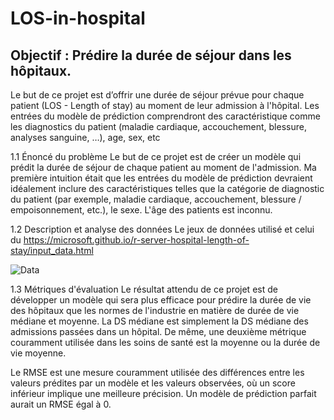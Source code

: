 # LOS-in-hospital

## Objectif : Prédire la durée de séjour dans les hôpitaux.

Le but de ce projet est d’offrir une durée de séjour prévue pour chaque patient (LOS - Length of stay) au moment de leur admission à l'hôpital.
Les entrées du modèle de prédiction comprendront des caractéristique comme les diagnostics du patient (maladie cardiaque, accouchement, blessure, analyses sanguine, …), age, sex, etc


1.1 Énoncé du problème
Le but de ce projet est de créer un modèle qui prédit la durée de séjour de chaque patient au moment de l'admission. Ma première intuition était que les entrées du modèle de prédiction devraient idéalement inclure des caractéristiques telles que la catégorie de diagnostic du patient (par exemple, maladie cardiaque, accouchement, blessure / empoisonnement, etc.), le sexe. L'âge des patients est inconnu.


1.2 Description et analyse des données
Le jeux de données utilisé et celui du https://microsoft.github.io/r-server-hospital-length-of-stay/input_data.html 

![Data](Images/data_desc.png)
      

1.3 Métriques d'évaluation
Le résultat attendu de ce projet est de développer un modèle qui sera plus efficace pour prédire la durée de vie des hôpitaux que les normes de l'industrie en matière de durée de vie médiane et moyenne. La DS médiane est simplement la DS médiane des admissions passées dans un hôpital. 
De même, une deuxième métrique couramment utilisée dans les soins de santé est la moyenne ou la durée de vie moyenne.

Le RMSE est une mesure couramment utilisée des différences entre les valeurs prédites par un modèle et les valeurs observées, où un score inférieur implique une meilleure précision. Un modèle de prédiction parfait aurait un RMSE égal à 0.
